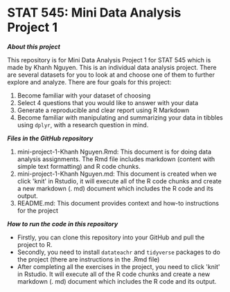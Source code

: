 # STAT 545: Mini Data Analysis Project 1 

**___About this project___**

This repository is for Mini Data Analysis Project 1 for STAT 545 which is made by Khanh Nguyen. This is an individual data analysis project. There are several datasets for you to look at and choose one of them to further explore and analyze. There are four goals for this project: 

1. Become familiar with your dataset of choosing
2. Select 4 questions that you would like to answer with your data
3. Generate a reproducible and clear report using R Markdown
4. Become familiar with manipulating and summarizing your data in tibbles using `dplyr`, with a research question in mind.

**___Files in the GitHub repository___**

1. mini-project-1-Khanh Nguyen.Rmd: This document is for doing data analysis assignments. The Rmd file includes markdown (content with simple text formatting) and R code chunks.
2. mini-project-1-Khanh Nguyen.md: This document is created when we click 'knit' in Rstudio, it will execute all of the R code chunks and create a new markdown (. md) document which includes the R code and its output.
3. README.md: This document provides context and how-to instructions for the project
   
**___How to run the code in this repository___**
- Firstly, you can clone this repository into your GitHub and pull the project to R.
- Secondly, you need to install `datateachr` and `tidyverse` packages to do the project (there are instructions in the .Rmd file)
- After completing all the exercises in the project, you need to click 'knit' in Rstudio. It will execute all of the R code chunks and create a new markdown (. md) document which includes the R code and its output. 
